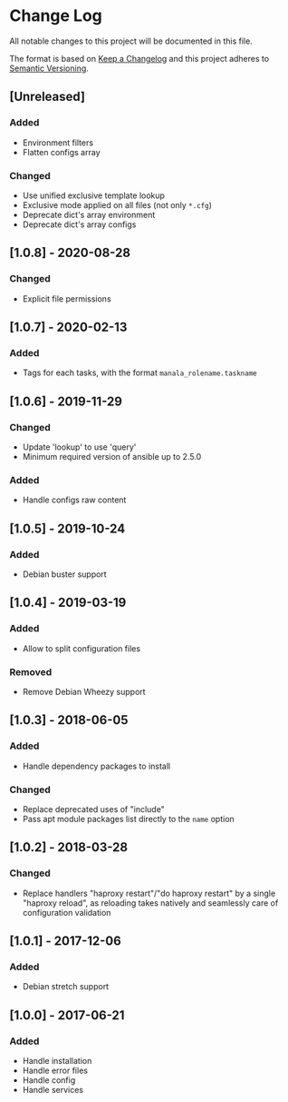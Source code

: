 # Change Log
All notable changes to this project will be documented in this file.

The format is based on [Keep a Changelog](http://keepachangelog.com/)
and this project adheres to [Semantic Versioning](http://semver.org/).

## [Unreleased]
### Added
- Environment filters
- Flatten configs array

### Changed
- Use unified exclusive template lookup
- Exclusive mode applied on all files (not only `*.cfg`)
- Deprecate dict's array environment
- Deprecate dict's array configs

## [1.0.8] - 2020-08-28
### Changed
- Explicit file permissions

## [1.0.7] - 2020-02-13
### Added
- Tags for each tasks, with the format `manala_rolename.taskname`

## [1.0.6] - 2019-11-29
### Changed
- Update 'lookup' to use 'query'
- Minimum required version of ansible up to 2.5.0

### Added
- Handle configs raw content

## [1.0.5] - 2019-10-24
### Added
- Debian buster support

## [1.0.4] - 2019-03-19
### Added
- Allow to split configuration files

### Removed
- Remove Debian Wheezy support

## [1.0.3] - 2018-06-05
### Added
- Handle dependency packages to install

### Changed
- Replace deprecated uses of "include"
- Pass apt module packages list directly to the `name` option

## [1.0.2] - 2018-03-28
### Changed
- Replace handlers "haproxy restart"/"do haproxy restart" by a single "haproxy reload",
  as reloading takes natively and seamlessly care of configuration validation

## [1.0.1] - 2017-12-06
### Added
- Debian stretch support

## [1.0.0] - 2017-06-21
### Added
- Handle installation
- Handle error files
- Handle config
- Handle services
